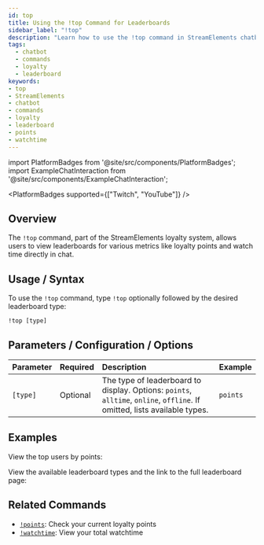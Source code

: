 ```yaml
---
id: top
title: Using the !top Command for Leaderboards
sidebar_label: "!top"
description: "Learn how to use the !top command in StreamElements chatbot to display leaderboards for points and watchtime."
tags:
  - chatbot
  - commands
  - loyalty
  - leaderboard
keywords:
- top
- StreamElements
- chatbot
- commands
- loyalty
- leaderboard
- points
- watchtime
---
```


import PlatformBadges from '@site/src/components/PlatformBadges';
import ExampleChatInteraction from '@site/src/components/ExampleChatInteraction';

<PlatformBadges supported={["Twitch", "YouTube"]} />

## Overview

The `!top` command, part of the StreamElements loyalty system, allows users to view leaderboards for various metrics like loyalty points and watch time directly in chat.

## Usage / Syntax

To use the `!top` command, type `!top` optionally followed by the desired leaderboard type:

```
!top [type]
```

## Parameters / Configuration / Options

| Parameter | Required | Description                                                           | Example   |
| :-------- | :------- | :-------------------------------------------------------------------- | :-------- |
| `[type]`  | Optional | The type of leaderboard to display. Options: `points`, `alltime`, `online`, `offline`. If omitted, lists available types. | `points`  |


## Examples

View the top users by points:

<ExampleChatInteraction
  inputPersona="viewer"
  inputMessage="!top points"
  outputMessage="Top 5 nammers: 1. darkoe (2147483647), 2. nuuls (101404825), 3. streamelements (512211), 4. vinicin229 (28000), 5. zzzrapha (14000)"
/>

View the available leaderboard types and the link to the full leaderboard page:

<ExampleChatInteraction
  inputPersona="viewer"
  inputMessage="!top"
  outputMessage="Available Commands: !top points/alltime/online/offline. You can see the nammers Leaderboard here: https://streamelements.com/[ChannelName]/leaderboard"
/>

## Related Commands

- [`!points`](points.md): Check your current loyalty points
- [`!watchtime`](watchtime.md): View your total watchtime

